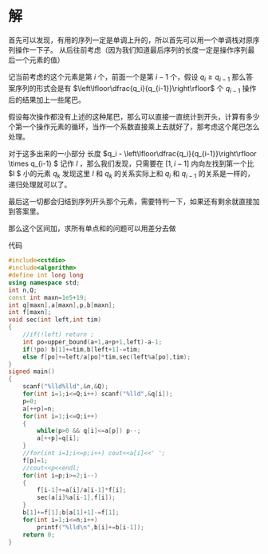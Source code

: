 # 解

首先可以发现，有用的序列一定是单调上升的，所以首先可以用一个单调栈对原序列操作一下子。
从后往前考虑（因为我们知道最后序列的长度一定是操作序列最后一个元素的值）

记当前考虑的这个元素是第 $i$ 个，前面一个是第 $i-1$ 个，假设 $q_i \geq q_{i-1}$ 那么答案序列的形式会是有 $\left\lfloor\dfrac{q_i}{q_{i-1}}\right\rfloor$ 个 $q_{i-1}$ 操作后的结果加上一些尾巴。

假设每次操作都没有上述的这种尾巴，那么可以直接一直统计到开头，计算有多少个第一个操作元素的循环，当作一个系数直接乘上去就好了，那考虑这个尾巴怎么处理。

对于这多出来的一小部分 长度 $q_i - \left\lfloor\dfrac{q_i}{q_{i-1}}\right\rfloor \times q_{i-1} $ 记作 $l$ ，那么我们发现，只需要在 $[1,i-1]$ 内向左找到第一个比 $l $ 小的元素 $q_k$ 发现这里 $l$ 和 $q_k$ 的关系实际上和 $q_i$ 和 $q_{i-1}$ 的关系是一样的，递归处理就可以了。

最后这一切都会归结到序列开头那个元素，需要特判一下，如果还有剩余就直接加到答案里。

那么这个区间加，求所有单点和的问题可以用差分去做

代码

```cpp
#include<cstdio>
#include<algorithm>
#define int long long
using namespace std;
int n,Q;
const int maxn=1e5+19;
int q[maxn],a[maxn],p,b[maxn];
int f[maxn];
void sec(int left,int tim)
{
	//if(!left) return ;
	int po=upper_bound(a+1,a+p+1,left)-a-1;
	if(!po) b[1]+=tim,b[left+1]-=tim; 
	else f[po]+=left/a[po]*tim,sec(left%a[po],tim);
}
signed main()
{
	scanf("%lld%lld",&n,&Q);
	for(int i=1;i<=Q;i++) scanf("%lld",&q[i]);
	p=0;
	a[++p]=n;
	for(int i=1;i<=Q;i++)
	{
		while(p>0 && q[i]<=a[p]) p--;
		a[++p]=q[i];
	}
	//for(int i=1;i<=p;i++) cout<<a[i]<<' ';
	f[p]=1;
	//cout<<p<<endl;
	for(int i=p;i>=2;i--)
	{
		f[i-1]+=a[i]/a[i-1]*f[i];
		sec(a[i]%a[i-1],f[i]);
	}
	b[1]+=f[1];b[a[1]+1]-=f[1];
	for(int i=1;i<=n;i++)
		printf("%lld\n",b[i]+=b[i-1]);
	return 0;
}

```
